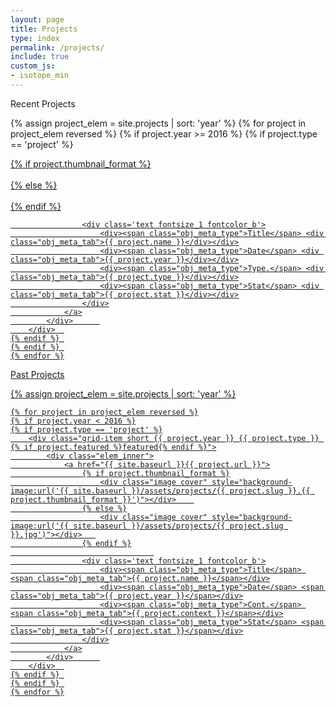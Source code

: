 ```yaml
---
layout: page
title: Projects
type: index
permalink: /projects/
include: true
custom_js:
- isotope_min
---
```

<style>
.ind{
	display: none;
}
.present_div{
}
</style>



<div class="present_div fontsize_3">Recent Projects</div>
<div class="grid grid_present">
<div class="grid-sizer"></div>


 {% assign project_elem = site.projects | sort: 'year'  %}
	{% for project in project_elem reversed %}
	{% if project.year >= 2016 %}
	{% if project.type == 'project' %}
		<div class="grid-item short {{ project.year }} {{ project.type }} {% if project.featured %}featured{% endif %}">
			<div class="elem_inner">
				<a href="{{ site.baseurl }}{{ project.url }}">
					{% if project.thumbnail_format %}
						<div class="image cover" style="background-image:url('{{ site.baseurl }}/assets/projects/{{ project.slug }}.{{ project.thumbnail_format }}')"></div>	
					{% else %}
						<div class="image cover" style="background-image:url('{{ site.baseurl }}/assets/projects/{{ project.slug }}.jpg')"></div>	
					{% endif %}
									
					<div class='text fontsize_1 fontcolor_b'>
						<div><span class="obj_meta_type">Title</span> <div class="obj_meta_tab">{{ project.name }}</div></div>
						<div><span class="obj_meta_type">Date</span> <div class="obj_meta_tab">{{ project.year }}</div></div>
						<div><span class="obj_meta_type">Type.</span> <div class="obj_meta_tab">{{ project.type }}</div></div>
						<div><span class="obj_meta_type">Stat</span> <div class="obj_meta_tab">{{ project.stat }}</div></div>
					</div>
				</a>
			</div>		
		</div>	
	{% endif %}	
	{% endif %}	
	{% endfor %}


</div>





<div class="past_div fontsize_3">Past Projects</div>
<div class="grid grid_past">
<div class="grid-sizer"></div>


 {% assign project_elem = site.projects | sort: 'year' %}



	{% for project in project_elem reversed %}
	{% if project.year < 2016 %}
	{% if project.type == 'project' %}
		<div class="grid-item short {{ project.year }} {{ project.type }} {% if project.featured %}featured{% endif %}">
			<div class="elem_inner">
				<a href="{{ site.baseurl }}{{ project.url }}">
					{% if project.thumbnail_format %}
						<div class="image cover" style="background-image:url('{{ site.baseurl }}/assets/projects/{{ project.slug }}.{{ project.thumbnail_format }}')"></div>	
					{% else %}
						<div class="image cover" style="background-image:url('{{ site.baseurl }}/assets/projects/{{ project.slug }}.jpg')"></div>	
					{% endif %}
									
					<div class='text fontsize_1 fontcolor_b'>
						<div><span class="obj_meta_type">Title</span> <span class="obj_meta_tab">{{ project.name }}</span></div>
						<div><span class="obj_meta_type">Date</span> <span class="obj_meta_tab">{{ project.year }}</span></div>
						<div><span class="obj_meta_type">Cont.</span> <span class="obj_meta_tab">{{ project.context }}</span></div>
						<div><span class="obj_meta_type">Stat</span> <span class="obj_meta_tab">{{ project.stat }}</span></div>
					</div>
				</a>
			</div>		
		</div>	
	{% endif %}	
	{% endif %}	
	{% endfor %}


</div>


